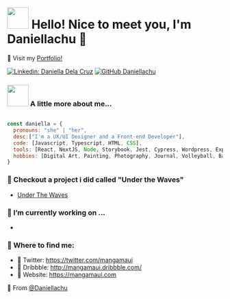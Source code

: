 # <img src="https://giffiles.alphacoders.com/163/163328.gif" width="50"> Hello! Nice to meet you, I'm Daniellachu 🍥

<p> 💌 Visit my 
    <a href="https://daniellachu-portfolio.vercel.app/"> Portfolio! </a> 
</p>

[![Linkedin: Daniella Dela Cruz](https://img.shields.io/badge/-daniellachu-blue?style=flat-square&logo=Linkedin&logoColor=white&link=https://www.linkedin.com/in/daniellachu/)](https://www.linkedin.com/in/daniellachu)
[![GitHub Daniellachu](https://img.shields.io/github/followers/daniellachu?label=follow&style=social)](https://github.com/Daniellachu)

### <img src="https://media.giphy.com/media/mGcNjsfWAjY5AEZNw6/giphy.gif" width="50"> A little more about me...  

```javascript

const daniella = {
  pronouns: "she" | "her",
  desc:["I'm a UX/UI Designer and a Front-end Developer"],
  code: [Javascript, Typescript, HTML, CSS],
  tools: [React, NextJS, Node, Storybook, Jest, Cypress, Wordpress, Expo, Android Studio],
  hobbies: [Digital Art, Painting, Photography, Journal, Volleyball, Badminton]
}
```

### <h3> 🪷 Checkout a project i did called "Under the Waves"</h3>
- [Under The Waves](https://under-the-waves.vercel.app/)

### <h3> 🔭 I’m currently working on ... </h3>
- [ORBIT]: (https://orbit-landing-page-daniella.vercel.app/)

### 💬 Where to find me:
- 🦜 Twitter: https://twitter.com/mangamaui
- 🏀 Dribbble: http://mangamaui.dribbble.com/
- 📃 Website: https://mangamaui.com

🍡 From [@Daniellachu](https://github.com/Daniellachu)